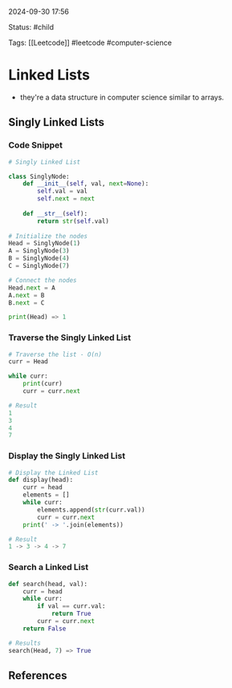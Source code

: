 
2024-09-30  17:56

Status: #child 

Tags: [[Leetcode]] #leetcode #computer-science 

# Linked Lists
- they're a data structure in computer science similar to arrays.

## Singly Linked Lists
### Code Snippet

```python
# Singly Linked List

class SinglyNode:
	def __init__(self, val, next=None):
		self.val = val
		self.next = next
	
	def __str__(self):
		return str(self.val)
	
# Initialize the nodes
Head = SinglyNode(1)
A = SinglyNode(3)
B = SinglyNode(4)
C = SinglyNode(7)

# Connect the nodes
Head.next = A
A.next = B
B.next = C

print(Head) => 1
```

### Traverse the Singly Linked List

```python
# Traverse the list - O(n)
curr = Head

while curr:
	print(curr)
	curr = curr.next

# Result
1
3
4
7
```

### Display the Singly Linked List

```python
# Display the Linked List
def display(head):
	curr = head
	elements = []
	while curr:
		elements.append(str(curr.val))
		curr = curr.next
	print(' -> '.join(elements))

# Result
1 -> 3 -> 4 -> 7
```


### Search a Linked List

```python
def search(head, val):
	curr = head
	while curr:
		if val == curr.val:
			return True
		curr = curr.next
	return False

# Results
search(Head, 7) => True
```

## References


